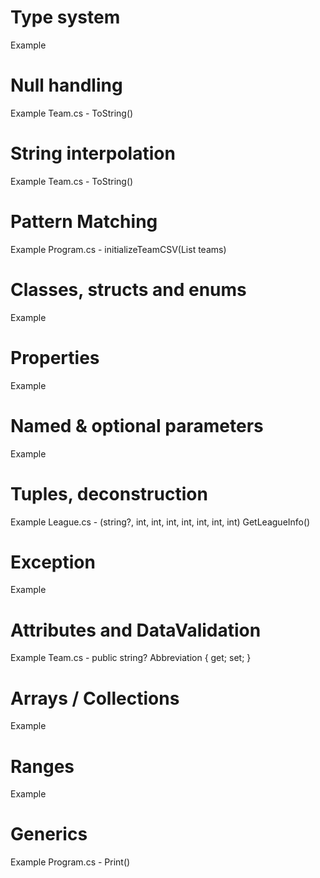 # Type system
Example

# Null handling
Example
Team.cs - ToString()

# String interpolation
Example
Team.cs - ToString()

# Pattern Matching
Example
Program.cs - initializeTeamCSV(List<Team> teams)
# Classes, structs and enums
Example

# Properties
Example

# Named & optional parameters
Example

# Tuples, deconstruction
Example
League.cs - (string?, int, int, int, int, int, int, int) GetLeagueInfo()
# Exception
Example

# Attributes and DataValidation
Example
Team.cs - public string? Abbreviation { get; set; }
# Arrays / Collections
Example

# Ranges
Example

# Generics
Example
Program.cs - Print<T>()